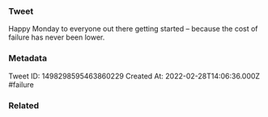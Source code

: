 ### Tweet
Happy Monday to everyone out there getting started – because the cost of failure has never been lower.

### Metadata
Tweet ID: 1498298595463860229
Created At: 2022-02-28T14:06:36.000Z
#failure 

### Related

